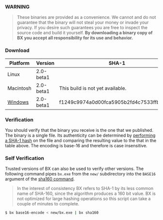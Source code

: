 ### WARNING

> These binaries are provided as a convenience. We cannot and do not guarantee that the binary will not steal your money or invade your privacy. If you desire such guarantees you are free to inspect the source code and build it yourself. **By downloading a binary copy of BX you accept all responsibility for its use and behavior.**

### Download

| Platform | Version | SHA-1 |
|----------|---------|---------|
| Linux | 2.0-beta1 | |
| Macintosh | 2.0-beta1 | This build is not yet available. |
| [Windows](https://github.com/libbitcoin/libbitcoin-explorer/releases/download/v2.0-beta0/bx-windows-x86.exe) | 2.0-beta1 | f1249c9974a0d00fca5905b2fd4c7533ffb9e14d |

### Verification
You should verify that the binary you receive is the one that we published. The binary is a single file. Its authenticity can be determined by [performing a SHA-1 hash](http://onlinemd5.com) on the file and comparing the resulting value to the that in the table above. The encoding is base-16 and therefore is case insensitive.

### Self Verification
Trusted versions of BX can also be used to verify other versions. The following command pipes `bx.exe` from the `new/` subdirectory into the `BASE16` argument of the [sha160 command](bx-sha160).

> In the interest of consistency BX refers to SHA-1 by its less common name of SHA-160, since the algorithm produces a 160 bit value. BX is not optimized for large hashing operations so this script can take a couple of minutes to complete.

```sh
$ bx base16-encode < new/bx.exe | bx sha160
```